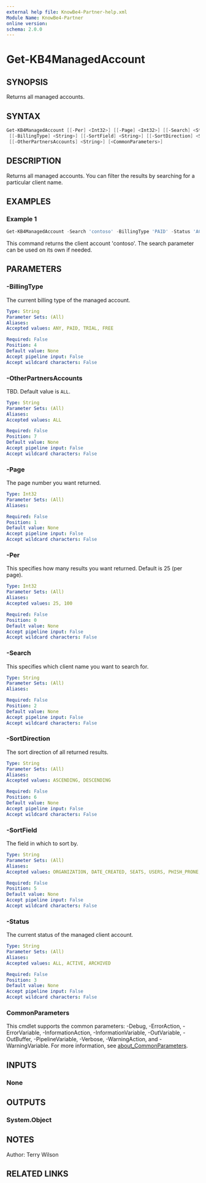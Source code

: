 ```yaml
---
external help file: KnowBe4-Partner-help.xml
Module Name: KnowBe4-Partner
online version:
schema: 2.0.0
---
```


# Get-KB4ManagedAccount

## SYNOPSIS

Returns all managed accounts.

## SYNTAX

```powershell
Get-KB4ManagedAccount [[-Per] <Int32>] [[-Page] <Int32>] [[-Search] <String>] [[-Status] <String>]
 [[-BillingType] <String>] [[-SortField] <String>] [[-SortDirection] <String>]
 [[-OtherPartnersAccounts] <String>] [<CommonParameters>]
```

## DESCRIPTION

Returns all managed accounts. You can filter the results by searching for a particular client name.

## EXAMPLES

### Example 1

```powershell
Get-KB4ManagedAccount -Search 'contoso' -BillingType 'PAID' -Status 'ACTIVE'
```

This command returns the client account 'contoso'. The search parameter can be used on its own if needed.

## PARAMETERS

### -BillingType

The current billing type of the managed account.

```yaml
Type: String
Parameter Sets: (All)
Aliases:
Accepted values: ANY, PAID, TRIAL, FREE

Required: False
Position: 4
Default value: None
Accept pipeline input: False
Accept wildcard characters: False
```

### -OtherPartnersAccounts

TBD. Default value is `ALL`.

```yaml
Type: String
Parameter Sets: (All)
Aliases:
Accepted values: ALL

Required: False
Position: 7
Default value: None
Accept pipeline input: False
Accept wildcard characters: False
```

### -Page

The page number you want returned.

```yaml
Type: Int32
Parameter Sets: (All)
Aliases:

Required: False
Position: 1
Default value: None
Accept pipeline input: False
Accept wildcard characters: False
```

### -Per

This specifies how many results you want returned. Default is 25 (per page).

```yaml
Type: Int32
Parameter Sets: (All)
Aliases:
Accepted values: 25, 100

Required: False
Position: 0
Default value: None
Accept pipeline input: False
Accept wildcard characters: False
```

### -Search

This specifies which client name you want to search for.

```yaml
Type: String
Parameter Sets: (All)
Aliases:

Required: False
Position: 2
Default value: None
Accept pipeline input: False
Accept wildcard characters: False
```

### -SortDirection

The sort direction of all returned results.

```yaml
Type: String
Parameter Sets: (All)
Aliases:
Accepted values: ASCENDING, DESCENDING

Required: False
Position: 6
Default value: None
Accept pipeline input: False
Accept wildcard characters: False
```

### -SortField

The field in which to sort by.

```yaml
Type: String
Parameter Sets: (All)
Aliases:
Accepted values: ORGANIZATION, DATE_CREATED, SEATS, USERS, PHISH_PRONE, PSTS

Required: False
Position: 5
Default value: None
Accept pipeline input: False
Accept wildcard characters: False
```

### -Status

The current status of the managed client account.

```yaml
Type: String
Parameter Sets: (All)
Aliases:
Accepted values: ALL, ACTIVE, ARCHIVED

Required: False
Position: 3
Default value: None
Accept pipeline input: False
Accept wildcard characters: False
```

### CommonParameters

This cmdlet supports the common parameters: -Debug, -ErrorAction, -ErrorVariable, -InformationAction, -InformationVariable, -OutVariable, -OutBuffer, -PipelineVariable, -Verbose, -WarningAction, and -WarningVariable. For more information, see [about_CommonParameters](http://go.microsoft.com/fwlink/?LinkID=113216).

## INPUTS

### None

## OUTPUTS

### System.Object

## NOTES

Author: Terry Wilson

## RELATED LINKS
